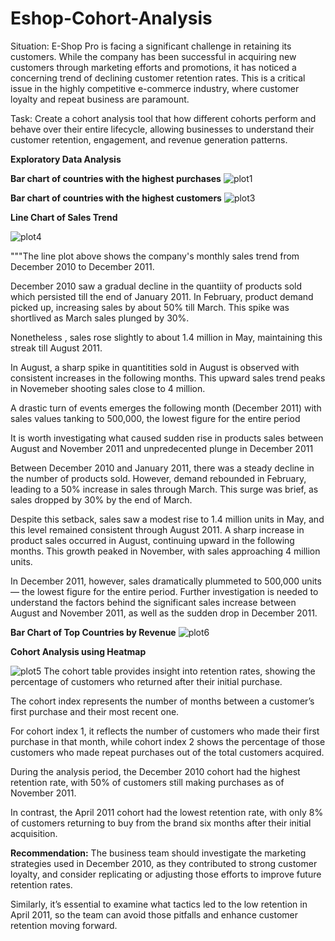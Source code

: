 # Eshop-Cohort-Analysis

Situation: E-Shop Pro is facing a significant challenge in retaining its customers. While the company has been successful in acquiring new customers through marketing efforts and promotions, it has noticed a concerning trend of declining customer retention rates. This is a critical issue in the highly competitive e-commerce industry, where customer loyalty and repeat business are paramount.


Task: Create a cohort analysis tool that how different cohorts perform and behave over their entire lifecycle, allowing businesses to understand their customer retention, engagement, and revenue generation patterns.


****Exploratory Data Analysis****

**Bar chart of countries with the highest purchases**
![plot1](https://github.com/user-attachments/assets/5d6ea918-1158-438a-9b25-c3ff2c569641)


**Bar chart of countries with the highest customers**
![plot3](https://github.com/user-attachments/assets/ab08e772-e1cf-442e-b1ea-4f47e6f6146e)


**Line Chart of Sales Trend**

![plot4](https://github.com/user-attachments/assets/00d9a7d4-e3d9-44f2-b07c-dde62e689345)

"""The line plot above shows the company's monthly sales trend from December 2010 to December 2011.

December 2010 saw a gradual decline in the quantiity of products sold which persisted till the end of January 2011.
In February, product demand picked up, increasing sales by about 50% till March. This spike was shortlived as March 
sales plunged by 30%.

Nonetheless , sales rose slightly to about 1.4 million in May, maintaining this streak till August 2011.

In August, a sharp spike in quantitities sold in August is observed with consistent increases in the following months. 
This upward sales trend peaks in Novemeber shooting sales close to 4 million.

A drastic turn of events emerges the following month (December 2011) with sales values tanking to 500,000, 
the lowest figure for the entire period 

It is worth investigating what caused sudden rise in products sales between August and November  2011 and 
unpredecented plunge in December 2011

Between December 2010 and January 2011, there was a steady decline in the number of products sold. 
However, demand rebounded in February, leading to a 50% increase in sales through March. 
This surge was brief, as sales dropped by 30% by the end of March.

Despite this setback, sales saw a modest rise to 1.4 million units in May, and this level remained 
consistent through August 2011. A sharp increase in product sales occurred in August, continuing upward 
in the following months. This growth peaked in November, with sales approaching 4 million units.

In December 2011, however, sales dramatically plummeted to 500,000 units— the lowest figure for the 
entire period. Further investigation is needed to understand the factors behind the significant sales 
increase between August and November 2011, as well as the sudden drop in December 2011.


**Bar Chart of Top Countries by Revenue**
![plot6](https://github.com/user-attachments/assets/9d23ad65-6493-429f-83fc-79225c8084d0)

****Cohort Analysis using Heatmap****

![plot5](https://github.com/user-attachments/assets/3ffbc59f-d247-4896-8ca1-9625e3dfddd0)
The cohort table provides insight into retention rates, showing the percentage of customers who returned after 
their initial purchase. 

The cohort index represents the number of months between a customer’s first purchase and their most recent one. 

For cohort index 1, it reflects the number of customers who made their first purchase in that month, while cohort 
index 2 shows the percentage of those customers who made repeat purchases out of the total customers acquired.

During the analysis period, the December 2010 cohort had the highest retention rate, with 50% of customers still 
making purchases as of November 2011. 

In contrast, the April 2011 cohort had the lowest retention rate, with only 8% of customers returning to buy from 
the brand six months after their initial acquisition.

**Recommendation:** The business team should investigate the marketing strategies used in December 2010, as they contributed to strong 
customer loyalty, and consider replicating or adjusting those efforts to improve future retention rates. 

Similarly, it’s essential to examine what tactics led to the low retention in April 2011, so the team can avoid those pitfalls 
and enhance customer retention moving forward.







 


